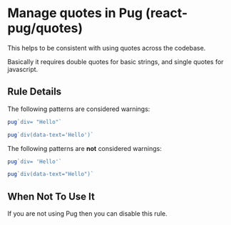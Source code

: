 # Manage quotes in Pug (react-pug/quotes)

This helps to be consistent with using quotes across the codebase.

Basically it requires double quotes for basic strings, and single quotes for javascript.

## Rule Details

The following patterns are considered warnings:

```jsx
pug`div= "Hello"`
```

```jsx
pug`div(data-text='Hello')`
```

The following patterns are **not** considered warnings:

```jsx
pug`div= 'Hello'`
```

```jsx
pug`div(data-text="Hello")`
```

## When Not To Use It

If you are not using Pug then you can disable this rule.
